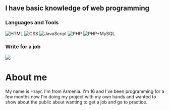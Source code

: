 ## I have basic knowledge of web programming
### Languages and Tools
![HTML](https://img.shields.io/badge/-HTML-090909?style=for-the-badge&logo=)
![CSS](https://img.shields.io/badge/-CSS-090909?style=for-the-badge&logo=)
![JavaScript](https://img.shields.io/badge/-JavaScript-090909?style=for-the-badge&logo=javascript)
![PHP](https://img.shields.io/badge/-PHP-090909?style=for-the-badge&logo=PHP)
![PHP+MySQL](https://img.shields.io/badge/-Mysql-090909?style=for-the-badge&logo=mysql)
### Write for a job
[![](https://img.icons8.com/ios-glyphs/2x/instagram-new.png)](https://www.instagram.com/hrayrisahakyan_/)
# About me

My name is Hrayr. I'm from Armenia. I'm 16 and I've been programming for a few months now I'm doing my project with my own hands and wanted to show about the public about wanting to get a job and go to practice.
